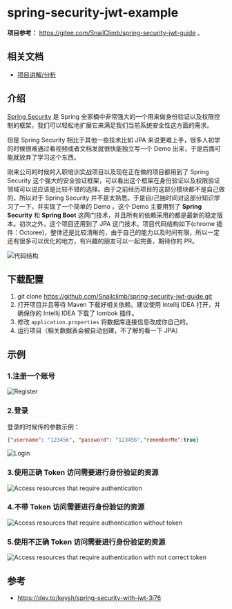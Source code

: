# spring-security-jwt-example

**项目参考：** https://gitee.com/SnailClimb/spring-security-jwt-guide 。

## 相关文档

- [项目讲解/分析](./docs/SpringSecurity介绍.md)

## 介绍

[Spring Security](https://spring.io/projects/spring-security ) 是 Spring 全家桶中非常强大的一个用来做身份验证以及权限控制的框架，我们可以轻松地扩展它来满足我们当前系统安全性这方面的需求。

但是 Spring Security 相比于其他一些技术比如 JPA 来说更难上手，很多人初学的时候很难通过看视频或者文档发就很快能独立写一个 Demo 出来，于是后面可能就放弃了学习这个东西。

刚来公司的时候的入职培训实战项目以及现在正在做的项目都用到了 Spring Security 这个强大的安全验证框架，可以看出这个框架在身份验证以及权限验证领域可以说应该是比较不错的选择。由于之前经历项目的这部分模块都不是自己做的，所以对于 Spring Security 并不是太熟悉。于是自/己抽时间对这部分知识学习了一下，并实现了一个简单的 Demo 。这个 Demo 主要用到了 **Spring Security** 和 **Spring Boot** 这两门技术，并且所有的依赖采用的都是最新的稳定版本。初次之外，这个项目还用到了 JPA 这门技术。项目代码结构如下(chrome 插件：Octoree)，整体还是比较清晰的，由于自己的能力以及时间有限，所以一定还有很多可以优化的地方，有兴趣的朋友可以一起完善，期待你的 PR。

![代码结构](https://my-blog-to-use.oss-cn-beijing.aliyuncs.com/2019-7/代码结构.png)

## 下载配置

1. git clone https://github.com/Snailclimb/spring-security-jwt-guide.git
2. 打开项目并且等待 Maven 下载好相关依赖。建议使用 Intellij IDEA 打开，并确保你的 Intellij IDEA 下载了 lombok 插件。
3. 修改 `application.properties` 将数据库连接信息改成你自己的。
4. 运行项目（相关数据表会被自动创建，不了解的看一下 JPA）

## 示例

### 1.注册一个账号

![Register](https://my-blog-to-use.oss-cn-beijing.aliyuncs.com/2019-7/1-register.png)

### 2.登录

登录的时候传的参数示例：

```json
{"username": "123456", "password": "123456","rememberMe":true}
```

![Login](https://my-blog-to-use.oss-cn-beijing.aliyuncs.com/2019-7/2-login.png)

### 3.使用正确 Token 访问需要进行身份验证的资源

![Access resources that require authentication](https://my-blog-to-use.oss-cn-beijing.aliyuncs.com/2019-7/3-visit-authenticated-resourse-have-token.png)

### 4.不带 Token 访问需要进行身份验证的资源

![Access resources that require authentication  without token](https://my-blog-to-use.oss-cn-beijing.aliyuncs.com/2019-7/4-visit-authenticated-resourse-not-have-token.png)

### 5.使用不正确 Token 访问需要进行身份验证的资源

![Access resources that require authentication  with not correct token](https://my-blog-to-use.oss-cn-beijing.aliyuncs.com/2019-7/5-visit-authenticated-resourse-not-have-valid-token.png)

## 参考

- https://dev.to/keysh/spring-security-with-jwt-3j76
